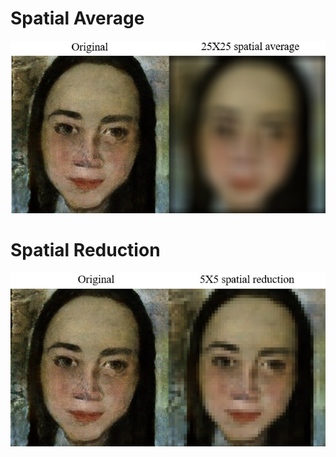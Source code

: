 # Spatial Average
![image](https://github.com/Chang-Chia-Chi/Image-Processing/blob/master/Spatial%20Filter/pic/Spatial%20Average.jpg)
# Spatial Reduction
![image](https://github.com/Chang-Chia-Chi/Image-Processing/blob/master/Spatial%20Filter/pic/Spatial%20Reduction.jpg)

